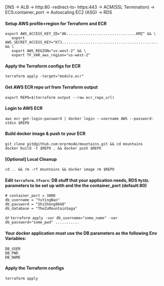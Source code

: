 DNS -> ALB -> http:80 -redirect-to- https:443 -> ACM(SSL Termination) -> ECS:container_port -> Autoscaling EC2 (ASG) -> RDS

#### Setup AWS profile+region for Terraform and ECR
```
export AWS_ACCESS_KEY_ID="AK................................KMZ" && \
   export AWS_SECRET_ACCESS_KEY="K7J..............................................Tnfj" && \
   export AWS_REGION="us-west-2" && \
   export TF_VAR_aws_region="us-west-2"
```
#### Apply the Terraform configs for ECR
`terraform apply -target="module.ecr"`
#### Get AWS ECR repo url from Terraform output
`export REPO=$(terraform output --raw ecr_repo_url)`
#### Login to AWS ECR
`aws ecr get-login-password | docker login --username AWS --password-stdin $REPO`
#### Build docker image & push to your ECR
```
git clone git@github.com:mrprmode/mountains.git && cd mountains
docker build -t $REPO . && docker push $REPO
```
#### [Optional] Local Cleanup
`cd .. && rm -rf mountains && docker image rm $REPO`
#### Edit `terraform.tfvars`: DB stuff that your application needs, RDS `MySQL` parameters to be set up with and the the container_port (default:80)
```
# container_port = 3000
db_username = "YuYingNan"
db_password = "ShiSheng8848"
db_database = "TheZuMountainSaga"
```
or `terraform apply -var db_username="some_name" -var db_password="some_pwd" ...........`
#### Your docker application must use the DB parameters as the following Env Variables:
```
DB_USER
DB_PWD
DB_NAME
```
#### Apply the Terraform configs
`terraform apply`

